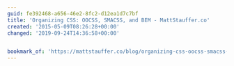 ```yaml
---
guid: fe392468-a656-46e2-8fc2-d12ea1d7c7bf
title: 'Organizing CSS: OOCSS, SMACSS, and BEM - MattStauffer.co'
created: '2015-05-09T08:26:28+00:00'
changed: '2019-09-24T14:36:58+00:00'


bookmark_of: 'https://mattstauffer.co/blog/organizing-css-oocss-smacss-and-bem'
---
```




